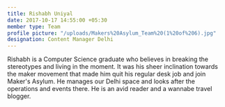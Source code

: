 ```yaml
---
title: Rishabh Uniyal
date: 2017-10-17 14:55:00 +05:30
member type: Team
profile picture: "/uploads/Makers%20Asylum_Team%20(1%20of%206).jpg"
designation: Content Manager Delhi
---
```


Rishabh is a Computer Science graduate who believes in breaking the stereotypes and living in the moment. It was his sheer inclination towards the maker movement that made him quit his regular desk job and join Maker's Asylum. He manages our Delhi space and looks after the operations and events there. He is an avid reader and a wannabe travel blogger.